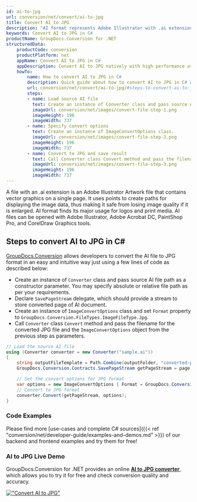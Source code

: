 ```yaml
---
id: ai-to-jpg
url: conversion/net/convert/ai-to-jpg
title: Convert AI to JPG
description: "AI format represents Adobe Illustrator with .ai extension. Learn how to convert AI to JPG file programmatically in C# language using GroupDocs.Conversion for .NET library."
keywords: Convert AI to JPG in C#
productName: GroupDocs.Conversion for .NET
structuredData:
    productCode: conversion
    productPlatform: net
    appName: Convert AI to JPG in C#
    appDescription: Convert AI to JPG natively with high performance using C# language and server side GroupDocs.Conversion for .NET APIs, without the use of any software like Microsoft or Open Office.
    howTo:
        name: How to convert AI to JPG in C# 
        description: Quick guide about how to convert AI to JPG in C# with high performance and accuracy.
        url: conversion/net/convert/ai-to-jpg/#steps-to-convert-ai-to-jpg-in-c
        steps:
        - name: Load source AI file 
          text: Create an instance of Converter class and pass source AI file path as a constructor parameter. You may specify absolute or relative file path as per your requirements. 
          imageUrl: conversion/net/images/convert-file-step-1.png
          imageHeight: 196
          imageWidth: 737
        - name: Specify convert options 
          text: Create an instance of ImageConvertOptions class.
          imageUrl: conversion/net/images/convert-file-step-2.png
          imageHeight: 196
          imageWidth: 737
        - name: Convert to JPG and save result 
          text: Call Converter class Convert method and pass the filename for the converted HTML file and the ImageConvertOptions object from the previous step as parameters.
          imageUrl: conversion/net/images/convert-file-step-3.png
          imageHeight: 196
          imageWidth: 737
---
```


A file with an .ai extension is an Adobe Illustrator Artwork file that contains vector graphics on a single page. It uses points to create paths for displaying the image data, thus making it safe from losing image quality if it is enlarged. AI format finds its major usage for logos and print media. AI files can be opened with Adobe Illustrator, Adobe Acrobat DC, PaintShop Pro, and CorelDraw Graphics tools.

## Steps to convert AI to JPG in C#

[GroupDocs.Conversion](https://products.groupdocs.com/conversion/net) allows developers to convert the AI file to JPG format in an easy and intuitive way just using a few lines of code as described below:

* Create an instance of `Converter` class and pass source AI file path as a constructor parameter. You may specify absolute or relative file path as per your requirements. 
* Declare `SavePageStream` delegate, which should provide a stream to store converted page of AI document.
* Create an instance of `ImageConvertOptions` class and set `Format` property to `GroupDocs.Conversion.FileTypes.ImageFileType.Jpg`.
* Call `Converter` class `Convert` method and pass the filename for the converted JPG file and the `ImageConvertOptions` object from the previous step as parameters.

```csharp
// Load the source AI file
using (Converter converter = new Converter("sample.ai"))
{
    string outputFileTemplate = Path.Combine(outputFolder, "converted-page-{0}.jpg");
    GroupDocs.Conversion.Contracts.SavePageStream getPageStream = page => new FileStream(string.Format(outputFileTemplate, page), FileMode.Create);

    // Set the convert options for JPG format
    var options = new ImageConvertOptions { Format = GroupDocs.Conversion.FileTypes.ImageFileType.Jpg };   
    // Convert to JPG format
    converter.Convert(getPageStream, options);
}
```

### Code Examples

Please find more [use-cases and complete C# sources]({{< ref "conversion/net/developer-guide/examples-and-demos.md" >}}) of our backend and frontend examples and try them for free!

### AI to JPG Live Demo

GroupDocs.Conversion for .NET provides an online [**AI to JPG converter**](https://products.groupdocs.app/conversion/ai-to-jpg), which allows you to try it for free and check conversion quality and accuracy.

[!["Convert AI to JPG"](conversion/net/images/convert-to-jpg/convert-ai-to-jpg.png)](https://products.groupdocs.app/conversion/ai-to-jpg)